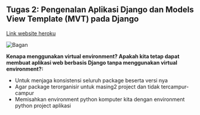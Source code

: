 ## Tugas 2: Pengenalan Aplikasi Django dan Models View Template (MVT) pada Django

[Link website heroku](https://tugas2pbp-katalog.herokuapp.com/katalog/)

![Bagan](https://res.cloudinary.com/dbev4mnac/image/upload/v1663050754/S__28745731_twqhhy.jpg)

**Kenapa menggunakan virtual environment? Apakah kita tetap dapat membuat aplikasi web berbasis Django tanpa menggunakan virtual environment?:**
- Untuk menjaga konsistensi seluruh package beserta versi nya
- Agar package terorganisir untuk masing2 project dan tidak tercampur-campur
- Memisahkan environment python komputer kita dengan environment python project aplikasi

